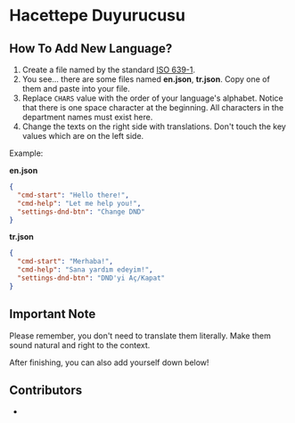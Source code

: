 # Hacettepe Duyurucusu

## How To Add New Language?

1. Create a file named by the standard [ISO 639-1](https://en.wikipedia.org/wiki/List_of_ISO_639-1_codes).
2. You see... there are some files named **en.json**, **tr.json**. Copy one of them and paste into your file.
3. Replace `CHARS` value with the order of your language's alphabet. Notice that there is one space character at the
   beginning. All characters in the department names must exist here.
4. Change the texts on the right side with translations. Don't touch the key values which are on the left side.

Example:

**en.json**

```json
{
  "cmd-start": "Hello there!",
  "cmd-help": "Let me help you!",
  "settings-dnd-btn": "Change DND"
}
```

**tr.json**

```json
{
  "cmd-start": "Merhaba!",
  "cmd-help": "Sana yardım edeyim!",
  "settings-dnd-btn": "DND'yi Aç/Kapat"
}
```

## Important Note

Please remember, you don't need to translate them literally. Make them sound natural and right to the context.

After finishing, you can also add yourself down below!

## Contributors

- 